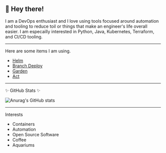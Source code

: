 ## 👋 Hey there!

I am a DevOps enthusiast and I love using tools focused around automation and tooling to reduce toil or things that make
an engineer's life overall easier. I am especailly interested in Python, Java, Kubernetes, Terraform, and CI/CD tooling.

---
Here are some items I am using.

- [Helm](https://github.com/helm/helm)
- [Branch Deploy](https://github.com/GrantBirki/branch-deploy)
- [Garden](https://github.com/garden-io/garden)
- [Act](https://github.com/nektos/act)

---

✨ GitHub Stats ✨

![Anurag's GitHub stats](https://github-readme-stats.vercel.app/api?username=Eeebru&count_private=true&show_icons=true&theme=merko)

---

Interests

- Containers
- Automation
- Open Source Software
- Coffee
- Aquariums
